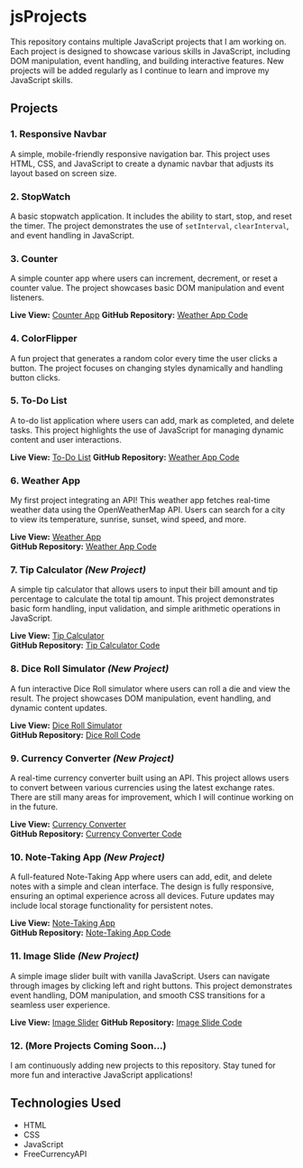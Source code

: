 # jsProjects

This repository contains multiple JavaScript projects that I am working on. Each project is designed to showcase various skills in JavaScript, including DOM manipulation, event handling, and building interactive features. New projects will be added regularly as I continue to learn and improve my JavaScript skills.

## Projects

### 1. **Responsive Navbar**
   A simple, mobile-friendly responsive navigation bar. This project uses HTML, CSS, and JavaScript to create a dynamic navbar that adjusts its layout based on screen size.

### 2. **StopWatch**
   A basic stopwatch application. It includes the ability to start, stop, and reset the timer. The project demonstrates the use of `setInterval`, `clearInterval`, and event handling in JavaScript.

### 3. **Counter**
   A simple counter app where users can increment, decrement, or reset a counter value. The project showcases basic DOM manipulation and event listeners.

   **Live View:** [Counter App](https://couterapp-lovat.vercel.app/)
   **GitHub Repository:** [Weather App Code](https://github.com/sk-adi/jsProjects)

### 4. **ColorFlipper**
   A fun project that generates a random color every time the user clicks a button. The project focuses on changing styles dynamically and handling button clicks.

### 5. **To-Do List**
   A to-do list application where users can add, mark as completed, and delete tasks. This project highlights the use of JavaScript for managing dynamic content and user interactions.

   **Live View:** [To-Do List](https://todolist-sand-six.vercel.app/)
   **GitHub Repository:** [Weather App Code](https://github.com/sk-adi/jsProjects)

### 6. **Weather App**
   My first project integrating an API! This weather app fetches real-time weather data using the OpenWeatherMap API. Users can search for a city to view its temperature, sunrise, sunset, wind speed, and more.

   **Live View:** [Weather App](https://tinyurl.com/mry8mmzn)  
   **GitHub Repository:** [Weather App Code](https://github.com/sk-adi/jsProjects)

### 7. **Tip Calculator** *(New Project)*
   A simple tip calculator that allows users to input their bill amount and tip percentage to calculate the total tip amount. This project demonstrates basic form handling, input validation, and simple arithmetic operations in JavaScript.

   **Live View:** [Tip Calculator](https://tipcalculator-seven-mu.vercel.app/)  
   **GitHub Repository:** [Tip Calculator Code](https://github.com/sk-adi/jsProjects)

### 8. **Dice Roll Simulator** *(New Project)*
   A fun interactive Dice Roll simulator where users can roll a die and view the result. The project showcases DOM manipulation, event handling, and dynamic content updates.

   **Live View:** [Dice Roll Simulator](https://diceroll-ten.vercel.app/)  
   **GitHub Repository:** [Dice Roll Code](https://github.com/sk-adi/jsProjects)

### 9. **Currency Converter** *(New Project)*
   A real-time currency converter built using an API. This project allows users to convert between various currencies using the latest exchange rates. There are still many areas for improvement, which I will continue working on in the future.

   **Live View:** [Currency Converter](https://currencyconverter-cyan-six.vercel.app/)  
   **GitHub Repository:** [Currency Converter Code](https://github.com/sk-adi/jsProjects)

### 10. **Note-Taking App** *(New Project)*
   A full-featured Note-Taking App where users can add, edit, and delete notes with a simple and clean interface. The design is fully responsive, ensuring an optimal experience across all devices. Future updates may include local storage functionality for persistent notes.

   **Live View:** [Note-Taking App](https://note-app-mu-five.vercel.app/)  
   **GitHub Repository:** [Note-Taking App Code](https://github.com/sk-adi/jsProjects)

### 11. **Image Slide** *(New Project)*
   A simple image slider built with vanilla JavaScript. Users can navigate through images by clicking left and right buttons. This project demonstrates event handling, DOM manipulation, and smooth CSS transitions for a seamless user experience.


   **Live View:** [Image Slider](https://imageslider-chi.vercel.app/)
   **GitHub Repository:** [Image Slide Code](https://github.com/sk-adi/jsProjects)

### 12. **(More Projects Coming Soon...)**
   I am continuously adding new projects to this repository. Stay tuned for more fun and interactive JavaScript applications!

## Technologies Used

- HTML
- CSS
- JavaScript
- FreeCurrencyAPI

